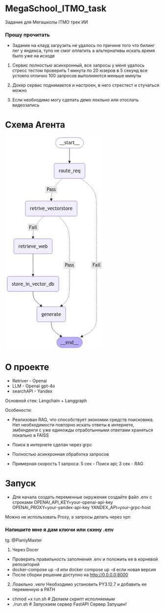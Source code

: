 # MegaSchool_ITMO_task
Задание для Мегашколы ITMO трек ИИ

### Прошу прочитать

- Задание на клауд загрузить не удалось по причине того что билинг лег у яндекса, тупо не смог оплатить а альтернативы искать время было уже на исходе

1) Сервис полностью асинхронный, все запросы у меня удалось стресс тестом проверить
1 минута по 20 юзеров в 5 секунд все устояло отлично
100 запросов выполняются меньше минуты

2) Докер сервис поднимается и настроен, в него стрестест и стучаться можно

3) Если необходимо могу сделать демо локльно или отослать видеозапись

# Схема Агента
![Агент](img.png)
# О проекте 

- Retriver - Openai
- LLM - Openai gpt-4o
- searchAPI - Yandex

Основной стек: Langchain + Langgraph

Особености:
- Реализован RAG, что способствует экономии средств поисковика. Нет необходимости повторно искать ответы в интернете, эмбенденги с уже единожды отработынными ответами храняться локально в FAISS

- Поиск в интернете сделан через grpc

- Полностью асинхронная обработка запросов

- Примерная скорость 1 запроса: 5 сек - Поиск api;  3 сек - RAG


# Запуск
- Для начала создать переменные окружения
создайте файл .env с строками
OPENAI_API_KEY=your-openai-api-key
OPENAI_PROXY=your-yandex-api-key
YANDEX_API=your-grpc-host

Можно не использовать Proxy, а запросы делать через vpn

### Напишите мне я дам ключи или скину .env
tg: @PianiyMaster

1) Через Docer
- Проверить правильность заполнения .env и положить ее в корневой репозиторий
- docker-compose up -d или docker compose up -d если новая версия
- После сборки решение доступно на http://0.0.0.0:8000


2) Лоакльно  .venv
Необходимо установить PY3.12.7 и добавить ее переменную в PATH

- chmod +x run.sh  # Делаем скрипт исполняемым
- ./run.sh         # Запускаем сервер FastAPI
Сервер Запущен!